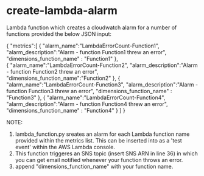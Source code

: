 # create-lambda-alarm

Lambda function which creates a cloudwatch alarm for a number of functions provided the below JSON input:

{
    "metrics":[
     {
        "alarm_name":"LambdaErrorCount-Function1",
        "alarm_description":"Alarm - function Function1 threw an error",
        "dimensions_function_name" : "Function1"
    },    
    {
        "alarm_name":"LambdaErrorCount-Function2",
        "alarm_description":"Alarm - function Function2 threw an error",
        "dimensions_function_name":"Function2"
    },
    {
        "alarm_name":"LambdaErrorCount-Function3",
        "alarm_description":"Alarm - function Function3 threw an error",
        "dimensions_function_name" : "Function3"
    },
    {
        "alarm_name":"LambdaErrorCount-Function4",
        "alarm_description":"Alarm - function Function4 threw an error",
        "dimensions_function_name" : "Function4"
    }
    ]
}

NOTE:
1. lambda_function.py sreates an alarm for each Lambda function name provided within the metrics list. This can be inserted into as a 'test event' within the AWS Lambda console. 
2. This function triggeres an SNS topic (insert SNS ARN in line 36) in which you can get email notified whenever your function throws an error. 
3. append  "dimensions_function_name" with your function name. 
